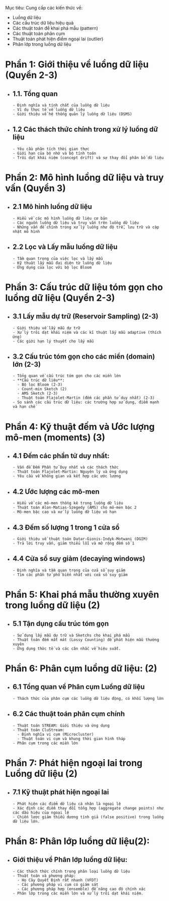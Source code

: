 Mục tiêu:
Cung cấp các kiến thức về: 
- Luồng dữ liệu
- Các cấu trúc dữ liệu hiệu quả
- Các thuật toán để khai phá mẫu (pattern)
- Các thuật toán phân cụm
- Thuật toán phát hiện điểm ngoại lai (outlier)
- Phân lớp trong luồng dữ liệu

# Phần 1: Giới thiệu về luồng dữ liệu (Quyển 2-3)
- ## 1.1. Tổng quan
	  - Định nghĩa và tính chất của luồng dữ liệu
	  - Ví dụ thực tế về luồng dữ liệu
	  - Giới thiệu về hệ thống quản lý luồng dữ liệu (DSMS)
- ## 1.2 Các thách thức chính trong xử lý luồng dữ liệu
	  - Yêu cầu phân tích thời gian thực
	  - Giới hạn của bộ nhớ và bộ tính toán
	  - Trôi dạt khái niệm (concept drift) và sự thay đổi phân bố dữ liệu
# Phần 2: Mô hình luồng dữ liệu và truy vấn (Quyển 3)
- ## 2.1 Mô hình luồng dữ liệu
	  - Hiểu về các mô hình luồng dữ liệu cơ bản
	  - Các nguồn luồng dữ liệu và truy vấn trên luồng dữ liệu
	  - Những vấn đề chính trong xử lý luồng như độ trễ, lưu trữ và cập nhật mô hình
- ## 2.2 Lọc và Lấy mẫu luồng dữ liệu
	  - Tầm quan trọng của việc lọc và lấy mẫu
	  - Kỹ thuật lấy mẫu đại diện từ luồng dữ liệu
	  - Ứng dụng của lọc với bộ lọc Bloom
# Phần 3: Cấu trúc dữ liệu tóm gọn cho luồng dữ liệu (Quyển 2-3)
- ## 3.1 Lấy mẫu dự trữ (Reservoir Sampling) (2-3)
	  - Giới thiệu về lấy mẫu dự trữ
	  - Xử lý trôi dạt khái niệm và các kĩ thuật lấy mẫu adaptive (thích ứng)
	  - Các giới hạn lý thuyết cho lấy mẫu
- ## 3.2 Cấu trúc tóm gọn cho các miền (domain) lớn (2-3)
	  - Tổng quan về cấu trúc tóm gọn cho các miền lớn
	  - **Cấu trúc dữ liệu**:
	    - Bộ lọc Bloom (2-3)
	    - Count-min Sketch (2)
	    - AMS Sketch (2-3)
	    - Thuật toán Flajolet-Martin (đếm các phần tử duy nhất) (2-3)
	  - So sánh các cấu trúc dữ liệu: các trường hợp sử dụng, điểm mạnh và hạn chế
# Phần 4: Kỹ thuật đếm và Ước lượng mô-men (moments) (3)
- ## 4.1 Đếm các phần tử duy nhất:
	  - Vấn đề Đếm Phần tử Duy nhất và các thách thức
	  - Thuật toán Flajolet-Martin: Nguyên lý và ứng dụng
	  - Yêu cầu về không gian và kết hợp các ước lượng
- ## 4.2 Ước lượng các mô-men
	  - Hiểu về các mô-men thống kê trong luồng dữ liệu
	  - Thuật toán Alon-Matias-Szegedy (AMS) cho mô-men bậc 2
	  - Mô-men bậc cao và xử lý luồng dữ liệu vô hạn
- ## 4.3 Đếm số lượng 1 trong 1 cửa sổ
	  - Giới thiệu về thuật toán Datar-Gionis-Indyk-Motwani (DGIM)
	  - Trả lời truy vấn, giảm thiểu lỗi và mở rộng đếm số 1
- ## 4.4 Cửa sổ suy giảm (decaying windows)
	  - Định nghĩa và tầm quan trọng của cửa sổ suy giảm
	  - Tìm các phần tử phổ biến nhất với cửa sổ suy giảm
# Phần 5: Khai phá mẫu thường xuyên trong luồng dữ liệu (2)
- ## 5.1 Tận dụng cấu trúc tóm gọn
	  - Sử dụng lấy mẫu dự trữ và Sketchs cho khai phá mẫu
	  - Thuật toán đếm mất mát (Lossy Counting) để phát hiện mẫu thường xuyên
	  - Ứng dụng thức tế và các cân nhắc về hiệu suất.
# Phần 6: Phân cụm luồng dữ liệu: (2)
- ## 6.1 Tổng quan về Phân cụm Luồng dữ liệu
	  - Thách thức của phân cụm các luồng dữ liệu động, có khối lượng lớn
- ## 6.2 Các thuật toán phân cụm chính
	  - Thuật toán STREAM: Giới thiệu và ứng dụng
	  - Thuật toán CluStream:
	    - Định nghĩa vi cụm (Microcluster)
	    - Thuật toán vi cụm và khung thời gian hình tháp
	  - Phân cụm trong các miền lớn
# Phần 7: Phát hiện ngoại lai trong Luồng dữ liệu (2)
- ## 7.1 Kỹ thuật phát hiện ngoại lai
	  - Phát hiện các điểm dữ liệu cá nhân là ngoại lệ
	  - Xác định các điểm thay đổi tổng hợp (aggregate change points) như các dấu hiệu của ngoại lệ
	  - Chiến lược giảm thiểu dương tính giả (false positive) trong luồng dữ liệu lớn.
# Phần 8: Phân lớp luồng dữ liệu(2):
- ## Giới thiệu về Phân lớp luồng dữ liệu:
	  - Các thách thức chính trong phân loại luồng dữ liệu
	  - Thuật toán và phương pháp:
	    - Họ Cây Quyết Định rất nhanh (VFDT)
	    - Các phương pháp vi cụm có giám sát
	    - Các phương pháp hợp (ensemble) để nâng cao độ chính xác
	  - Phân lớp trong các miền lớn và xử lý trôi dạt khái niệm.